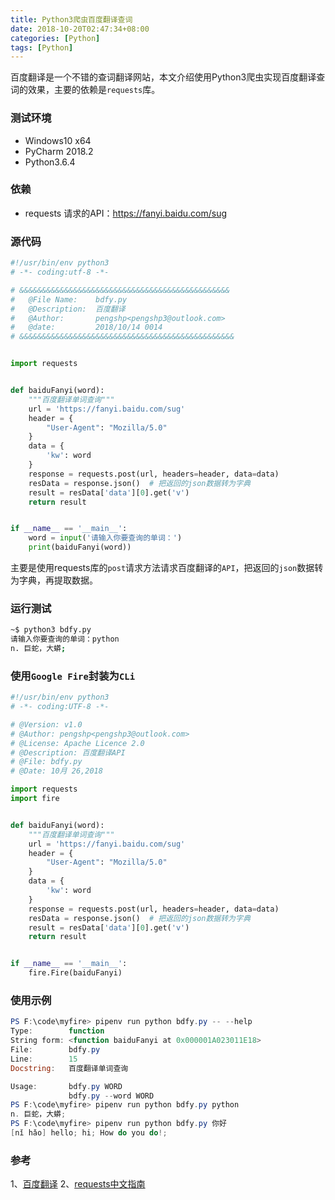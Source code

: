```yaml
---
title: Python3爬虫百度翻译查词
date: 2018-10-20T02:47:34+08:00
categories: [Python]
tags: [Python]
---
```


百度翻译是一个不错的查词翻译网站，本文介绍使用Python3爬虫实现百度翻译查词的效果，主要的依赖是`requests`库。

<!--more-->

### 测试环境
- Windows10 x64
- PyCharm 2018.2
- Python3.6.4

### 依赖
- requests
请求的API：<https://fanyi.baidu.com/sug>

### 源代码

```py
#!/usr/bin/env python3
# -*- coding:utf-8 -*-

# &&&&&&&&&&&&&&&&&&&&&&&&&&&&&&&&&&&&&&&&&&&&&&&
#   @File Name:    bdfy.py
#   @Description:  百度翻译
#   @Author:       pengshp<pengshp3@outlook.com>
#   @date:         2018/10/14 0014
# &&&&&&&&&&&&&&&&&&&&&&&&&&&&&&&&&&&&&&&&&&&&&&&&


import requests


def baiduFanyi(word):
    """百度翻译单词查询"""
    url = 'https://fanyi.baidu.com/sug'
    header = {
        "User-Agent": "Mozilla/5.0"
    }
    data = {
        'kw': word
    }
    response = requests.post(url, headers=header, data=data)
    resData = response.json()  # 把返回的json数据转为字典
    result = resData['data'][0].get('v')
    return result


if __name__ == '__main__':
    word = input('请输入你要查询的单词：')
    print(baiduFanyi(word))

```

主要是使用requests库的`post`请求方法请求百度翻译的`API`，把返回的`json`数据转为字典，再提取数据。

### 运行测试

```sh
~$ python3 bdfy.py
请输入你要查询的单词：python
n. 巨蛇，大蟒;
```

### 使用`Google Fire`封装为`CLi`

```python
#!/usr/bin/env python3
# -*- coding:UTF-8 -*-

# @Version: v1.0
# @Author: pengshp<pengshp3@outlook.com>
# @License: Apache Licence 2.0
# @Description: 百度翻译API
# @File: bdfy.py
# @Date: 10月 26,2018

import requests
import fire


def baiduFanyi(word):
    """百度翻译单词查询"""
    url = 'https://fanyi.baidu.com/sug'
    header = {
        "User-Agent": "Mozilla/5.0"
    }
    data = {
        'kw': word
    }
    response = requests.post(url, headers=header, data=data)
    resData = response.json()  # 把返回的json数据转为字典
    result = resData['data'][0].get('v')
    return result


if __name__ == '__main__':
    fire.Fire(baiduFanyi)

```

### 使用示例

```powershell
PS F:\code\myfire> pipenv run python bdfy.py -- --help
Type:        function
String form: <function baiduFanyi at 0x000001A023011E18>
File:        bdfy.py
Line:        15
Docstring:   百度翻译单词查询

Usage:       bdfy.py WORD
             bdfy.py --word WORD
PS F:\code\myfire> pipenv run python bdfy.py python
n. 巨蛇，大蟒;
PS F:\code\myfire> pipenv run python bdfy.py 你好
[nǐ hǎo] hello; hi; How do you do!;
```



### 参考

1、[百度翻译](https://fanyi.baidu.com)
2、[requests中文指南](http://docs.python-requests.org/zh_CN/latest/user/quickstart.html)
